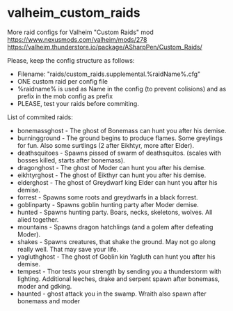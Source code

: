 # valheim_custom_raids
More raid configs for Valheim "Custom Raids" mod
https://www.nexusmods.com/valheim/mods/278
https://valheim.thunderstore.io/package/ASharpPen/Custom_Raids/

Please, keep the config structure as follows:
- Filename: "raids/custom_raids.supplemental.%raidName%.cfg"
- ONE custom raid per config file
- %raidname% is used as Name in the config (to prevent colisions) and as prefix in the mob config as prefix
- PLEASE, test your raids before commiting.

List of commited raids:
- bonemassghost - The ghost of Bonemass can hunt you after his demise.
- burningground - The ground begins to produce flames. Some greylings for fun. Also some surtlings (2 after Eikhtyr, more after Elder). 
- deathsquitoes - Spawns pissed of swarm of deathsquitos. (scales with bosses killed, starts after bonemass). 
- dragonghost - The ghost of Moder can hunt you after his demise.
- eikhtyrghost - The ghost of Eikthyr can hunt you after his demise.
- elderghost - The ghost of Greydwarf king Elder can hunt you after his demise.  
- forrest - Spawns some roots and greydwarfs in a black forrest. 
- goblinparty - Spawns goblin hunting party after Moder demise.
- hunted - Spawns hunting party. Boars, necks, skeletons, wolves. All alied together.
- mountains - Spawns dragon hatchlings (and a golem after defeating Moder).
- shakes - Spawns creatures, that shake the ground. May not go along really well. That may save your life.
- yagluthghost - The ghost of Goblin kin Yagluth can hunt you after his demise.
- tempest - Thor tests your strength by sending you a thunderstorm with lighting. Additional leeches, drake and serpent spawn after bonemass, moder and gdking.
- haunted - ghost attack you in the swamp. Wraith also spawn after bonemass and moder